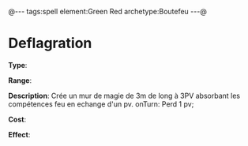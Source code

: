 @---
tags:spell
element:Green Red
archetype:Boutefeu
---@

# Deflagration

**Type**:


**Range**:

**Description**:
Crée un mur de magie de 3m de long à 3PV absorbant les compétences feu en echange d'un pv. 
onTurn: Perd 1 pv; 

**Cost**:

**Effect**:
